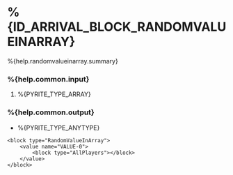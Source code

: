 # %{ID_ARRIVAL_BLOCK_RANDOMVALUEINARRAY}

%{help.randomvalueinarray.summary}

### %{help.common.input}

1. %{PYRITE_TYPE_ARRAY}

### %{help.common.output}

-   %{PYRITE_TYPE_ANYTYPE}

```
<block type="RandomValueInArray">
    <value name="VALUE-0">
        <block type="AllPlayers"></block>
    </value>
</block>
```

